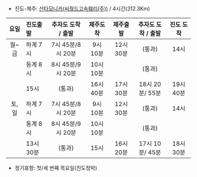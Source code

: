 - 진도-제주: [산타모니카(씨월드고속훼리(주))](http://www.seaferry.co.kr/page/santa_m.php#fare) / 4시간(312.3Km) 
  
| 요일 | 진도출발 | 추자도 도착 / 출발    | 제주도착 | 제주출발 | 추자도 도착 / 출발 | 진도 도착 |
| :--: | :------- | :-----------------: | :-----: | :-----: | :---------------: | :------: |
| 월~금 | 하계 7시 | 7시 45분/8시 20분    | 9시 10분 | 12시 30분 | (통과)          | 14시     |
|      | 동계 8시 | 8시 45분/9시 20분    | 10시 10분 |          | (통과)          |          |
|      | 15시    | (통과)               | 16시 40분 | 17시 30분 | 18시 20분/ 55분 | 19시 40분 |
| 토,일 | 하계 7시 | 7시 45분/8시 20분    | 9시 10분 | 12시 30분 | (통과)          | 14시     |
|      | 동계 8시 | 8시 45분/9시 20분    | 10시 10분 |          | (통과)          |          |
|      | 13시 30분 | (통과)             | 15시     | 16시 20분 | 17시 10분/ 45분 | 18시 30분 |
* 정기휴항: 첫/세 번째 목요일(진도정박)  
